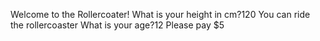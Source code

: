 Welcome to the Rollercoater!
What is your height in cm?120
You can ride the rollercoaster
What is your age?12
Please pay $5